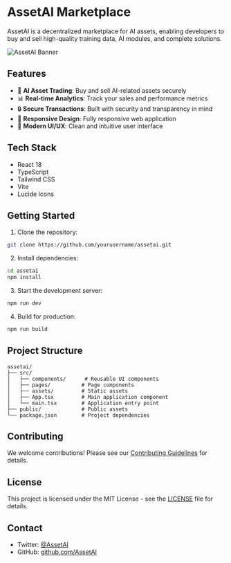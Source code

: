 # AssetAI Marketplace

AssetAI is a decentralized marketplace for AI assets, enabling developers to buy and sell high-quality training data, AI modules, and complete solutions.

![AssetAI Banner](https://images.unsplash.com/photo-1676299081847-824916de030a?auto=format&fit=crop&w=1500&h=500&q=80)

## Features

- 🤖 **AI Asset Trading**: Buy and sell AI-related assets securely
- 📊 **Real-time Analytics**: Track your sales and performance metrics
- 🔒 **Secure Transactions**: Built with security and transparency in mind
- 📱 **Responsive Design**: Fully responsive web application
- 🎨 **Modern UI/UX**: Clean and intuitive user interface

## Tech Stack

- React 18
- TypeScript
- Tailwind CSS
- Vite
- Lucide Icons

## Getting Started

1. Clone the repository:
```bash
git clone https://github.com/yourusername/assetai.git
```

2. Install dependencies:
```bash
cd assetai
npm install
```

3. Start the development server:
```bash
npm run dev
```

4. Build for production:
```bash
npm run build
```

## Project Structure

```
assetai/
├── src/
│   ├── components/      # Reusable UI components
│   ├── pages/          # Page components
│   ├── assets/         # Static assets
│   ├── App.tsx         # Main application component
│   └── main.tsx        # Application entry point
├── public/             # Public assets
└── package.json        # Project dependencies
```

## Contributing

We welcome contributions! Please see our [Contributing Guidelines](CONTRIBUTING.md) for details.

## License

This project is licensed under the MIT License - see the [LICENSE](LICENSE) file for details.

## Contact

- Twitter: [@AssetAI](https://twitter.com/AssetAI)
- GitHub: [github.com/AssetAI](https://github.com/AssetAI)